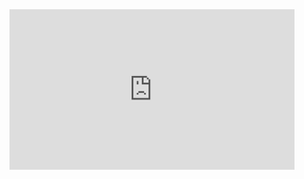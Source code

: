 <!--
.. title: Bear Cult and HOFSTADTERPILLAR
.. slug: bear-cult-and-hofstadterpillar
.. date: 2017-01-11 22:46:32 UTC-05:00
.. tags:
.. category:
.. link:
.. description:
.. type: text
-->
<style>
  .video-wrapper {
   width: 100%;
   display: inline-block;
   position: relative;
  }
  .video-wrapper:after {
      padding-top: 56.25%; /*16:9 ratio*/
      display: block;
      content: '';
  }
  .video {
      position: absolute;
      top: 0; bottom: 0; right: 0; left: 0;
  }
</style>

<div class="video-wrapper">
  <div class="video">
    <iframe src="https://player.vimeo.com/video/121756116" width="100%" height="100%" frameborder="0" webkitallowfullscreen mozallowfullscreen allowfullscreen></iframe>
  </div>
</div>
